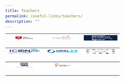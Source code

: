 ```yaml
---
title: Teachers
permalink: /useful-links/teachers/
description: ""
---
```

<table>
<thead>
  <tr>
    <th><img src="/images/MOE_intranet.jpeg" alt="MOE intranet" width="106" height="17"><br><br><a href="http://intranet.moe.gov.sg/" target="_blank" rel="noopener noreferrer"></a></th>
    <th><img src="/images/ast.jpeg" alt="Academy of Singapore Teachers" width="106" height="17"><br><br><a href="https://academyofsingaporeteachers.moe.edu.sg/" target="_blank" rel="noopener noreferrer"></a></th>
    <th><img src="/images/SLSLogo-e1661422248124.png" alt="Student Learning Space" width="106" height="17"><br><br><a href="https://vle.learning.moe.edu.sg/login" target="_blank" rel="noopener noreferrer"></a></th>
  </tr>
</thead>
<tbody>
  <tr>
    <td><img src="/images/ICON2.jpg" alt="ICON2.0" width="106" height="17"><br><br><a href="https://icon.moe.edu.sg/" target="_blank" rel="noopener noreferrer"></a></td>
    <td><img src="/images/Opal-icon.jpeg" alt="OPAL" width="106" height="17"><br><br><a href="https://www.opal2.moe.edu.sg/app/learner" target="_blank" rel="noopener noreferrer"></a></td>
    <td><img src="/images/Google-Suite-icon.jpeg" alt="Google Suite" width="106" height="17"><br><br><a href="https://accounts.google.com/signin/v2/identifier?continue=https%3A%2F%2Fmail.google.com%2Fmail%2F%3Frli%3Dhocq25uxp7gx%26rld%3D1&service=mail&hd=cchm.edu.sg&sacu=1&flowName=GlifWebSignIn&flowEntry=AddSession" target="_blank" rel="noopener noreferrer"></a></td>
  </tr>
</tbody>
	<tbody>
  <tr>
    <td><img src="/images/SchoolCockpit-logo.jpg" alt="SchoolCockpit" width="106" height="17"><br><br><a href="https://schoolcockpit.moe.edu.sg/login" target="_blank" rel="noopener noreferrer"></a></td>
    <td><img src="/images/School-Cockpit-Plus-Icon.jpeg" alt="School Cockpit Plus Icon" width="106" height="17"><br><br><a href="https://schoolcockpit.moe.gov.sg/" target="_blank" rel="noopener noreferrer"></a></td>
    <td></td>
  </tr>
</tbody>
</table>